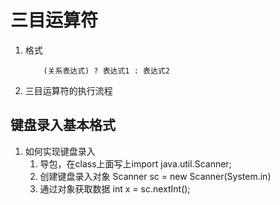 # 三目运算符
1. 格式
    ```
        (关系表达式) ? 表达式1 : 表达式2
    ```
2. 三目运算符的执行流程

## 键盘录入基本格式
1. 如何实现键盘录入
    1. 导包，在class上面写上import java.util.Scanner;
    2. 创建键盘录入对象 Scanner sc = new Scanner(System.in)
    3. 通过对象获取数据 int x = sc.nextInt();